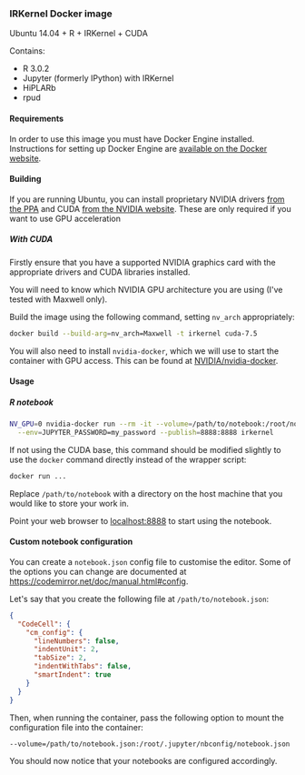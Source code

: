 ### IRKernel Docker image

Ubuntu 14.04 + R + IRKernel + CUDA

Contains:

* R 3.0.2
* Jupyter (formerly IPython) with IRKernel
* HiPLARb
* rpud

#### Requirements

In order to use this image you must have Docker Engine installed. Instructions
for setting up Docker Engine are
[available on the Docker website](https://docs.docker.com/engine/installation/).

#### Building
If you are running Ubuntu, you can install proprietary NVIDIA drivers
[from the PPA](https://launchpad.net/~graphics-drivers/+archive/ubuntu/ppa)
and CUDA [from the NVIDIA website](https://developer.nvidia.com/cuda-downloads).
These are only required if you want to use GPU acceleration

##### With CUDA

Firstly ensure that you have a supported NVIDIA graphics card with the
appropriate drivers and CUDA libraries installed.

You will need to know which NVIDIA GPU architecture you are using (I've tested
with Maxwell only).

Build the image using the following command, setting `nv_arch` appropriately:

```sh
docker build --build-arg=nv_arch=Maxwell -t irkernel cuda-7.5
```

You will also need to install `nvidia-docker`, which we will use to start the
container with GPU access. This can be found at
[NVIDIA/nvidia-docker](https://github.com/NVIDIA/nvidia-docker).

#### Usage

##### R notebook

```sh
NV_GPU=0 nvidia-docker run --rm -it --volume=/path/to/notebook:/root/notebook \
  --env=JUPYTER_PASSWORD=my_password --publish=8888:8888 irkernel
```

If not using the CUDA base, this command should be modified slightly to use
the `docker` command directly instead of the wrapper script:

```sh
docker run ...
```

Replace `/path/to/notebook` with a directory on the host machine that you would
like to store your work in.

Point your web browser to [localhost:8888](http://localhost:8888) to start using
the notebook.

#### Custom notebook configuration

You can create a `notebook.json` config file to customise the editor. Some of the
options you can change are documented at
https://codemirror.net/doc/manual.html#config.

Let's say that you create the following file at `/path/to/notebook.json`:

```json
{
  "CodeCell": {
    "cm_config": {
      "lineNumbers": false,
      "indentUnit": 2,
      "tabSize": 2,
      "indentWithTabs": false,
      "smartIndent": true
    }
  }
}
```

Then, when running the container, pass the following option to mount the
configuration file into the container:

```sh
--volume=/path/to/notebook.json:/root/.jupyter/nbconfig/notebook.json
```

You should now notice that your notebooks are configured accordingly.

